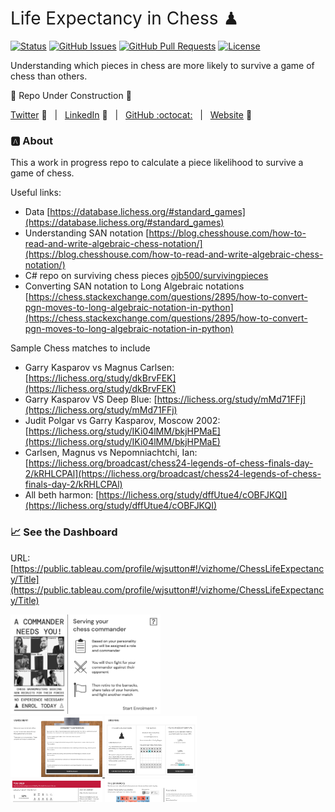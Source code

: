 <h1 style="font-weight:normal"> 
  Life Expectancy in Chess ♟
</h1>

[![Status](https://www.repostatus.org/badges/latest/wip.svg)]() [![GitHub Issues](https://img.shields.io/github/issues/wjsutton/life_expectancy_in_chess.svg)](https://github.com/wjsutton/life_expectancy_in_chess/issues) [![GitHub Pull Requests](https://img.shields.io/github/issues-pr/wjsutton/life_expectancy_in_chess.svg)](https://github.com/wjsutton/life_expectancy_in_chess/pulls) [![License](https://img.shields.io/badge/license-MIT-blue.svg)](/LICENSE)

Understanding which pieces in chess are more likely to survive a game of chess than others.

:construction: Repo Under Construction :construction: 

[Twitter][Twitter] :speech_balloon:&nbsp;&nbsp;&nbsp;|&nbsp;&nbsp;&nbsp;[LinkedIn][LinkedIn] :necktie:&nbsp;&nbsp;&nbsp;|&nbsp;&nbsp;&nbsp;[GitHub :octocat:][GitHub]&nbsp;&nbsp;&nbsp;|&nbsp;&nbsp;&nbsp;[Website][Website] :link:

<!--/div-->

<!--
Quick Link 
-->

[Twitter]:https://twitter.com/WJSutton12
[LinkedIn]:https://www.linkedin.com/in/will-sutton-14711627/
[GitHub]:https://github.com/wjsutton
[Website]:https://wjsutton.github.io/

### :a: About

This a work in progress repo to calculate a piece likelihood to survive a game of chess.

Useful links:
- Data [https://database.lichess.org/#standard_games](https://database.lichess.org/#standard_games)
- Understanding SAN notation [https://blog.chesshouse.com/how-to-read-and-write-algebraic-chess-notation/](https://blog.chesshouse.com/how-to-read-and-write-algebraic-chess-notation/)
- C# repo on surviving chess pieces [ojb500/survivingpieces](https://github.com/ojb500/survivingpieces)
- Converting SAN notation to Long Algebraic notations [https://chess.stackexchange.com/questions/2895/how-to-convert-pgn-moves-to-long-algebraic-notation-in-python](https://chess.stackexchange.com/questions/2895/how-to-convert-pgn-moves-to-long-algebraic-notation-in-python)

Sample Chess matches to include

- Garry Kasparov vs Magnus Carlsen: [https://lichess.org/study/dkBrvFEK](https://lichess.org/study/dkBrvFEK)
- Garry Kasparov VS Deep Blue: [https://lichess.org/study/mMd71FFj](https://lichess.org/study/mMd71FFj)
- Judit Polgar vs Garry Kasparov, Moscow 2002: [https://lichess.org/study/IKi04lMM/bkjHPMaE](https://lichess.org/study/IKi04lMM/bkjHPMaE)
- Carlsen, Magnus vs 	Nepomniachtchi, Ian: [https://lichess.org/broadcast/chess24-legends-of-chess-finals-day-2/kRHLCPAl](https://lichess.org/broadcast/chess24-legends-of-chess-finals-day-2/kRHLCPAl)
- All beth harmon: [https://lichess.org/study/dffUtue4/cOBFJKQI](https://lichess.org/study/dffUtue4/cOBFJKQI)


### 📈 See the Dashboard 

URL: [https://public.tableau.com/profile/wjsutton#!/vizhome/ChessLifeExpectancy/Title](https://public.tableau.com/profile/wjsutton#!/vizhome/ChessLifeExpectancy/Title)

<div style="width: 300px; height:300px; overflow: hidden;margin: 0 10px 0 0">
<a href="https://public.tableau.com/profile/wjsutton#!/vizhome/ChessLifeExpectancy/Title">
<img src='https://raw.githubusercontent.com/wjsutton/life_expectancy_in_chess/main/dashboard_images/Title.png' width="80%">
  <img src='https://raw.githubusercontent.com/wjsutton/life_expectancy_in_chess/main/dashboard_images/Enrolment.png' width="49%">
  <img src='https://raw.githubusercontent.com/wjsutton/life_expectancy_in_chess/main/dashboard_images/Selection.png' width="49%">
  <img src='https://raw.githubusercontent.com/wjsutton/life_expectancy_in_chess/main/dashboard_images/Result.png' width="49%">
  <img src='https://raw.githubusercontent.com/wjsutton/life_expectancy_in_chess/main/dashboard_images/Barracks.png' width="49%">
</a>
</div>


